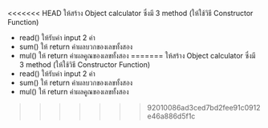 <<<<<<< HEAD
ให้สร้าง Object calculator ซึ่งมี 3 method  (ให้ใช้วิธี Constructor Function)
- read() ให้รับค่า input 2 ค่า
- sum() ให้ return ค่าผลบวกของเลขทั้งสอง
- mul() ให้ return ค่าผลคูณของเลขทั้งสอง
=======
ให้สร้าง Object calculator ซึ่งมี 3 method  (ให้ใช้วิธี Constructor Function)
- read() ให้รับค่า input 2 ค่า
- sum() ให้ return ค่าผลบวกของเลขทั้งสอง
- mul() ให้ return ค่าผลคูณของเลขทั้งสอง
>>>>>>> 92010086ad3ced7bd2fee91c0912e46a886d5f1c
